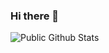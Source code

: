 ### Hi there 👋

<!--
**IamJithendra/iamjithendra** is a ✨ _special_ ✨ repository because its `README.md` (this file) appears on your GitHub profile.

Here are some ideas to get you started:

- 🔭 I’m currently working on ...
- 🌱 I’m currently learning ...
- 👯 I’m looking to collaborate on ...
- 🤔 I’m looking for help with ...
- 💬 Ask me about ...
- 📫 How to reach me: ...
- 😄 Pronouns: ...
- ⚡ Fun fact: ...
-->

![Public Github Stats](https://github-readme-stats.vercel.app/api?username=aryanvikash&show_icons=true&hide_border=false)
<!--stackedit_data:
eyJoaXN0b3J5IjpbLTEzMDA0MjMwMTRdfQ==
-->
